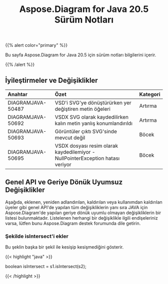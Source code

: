 ﻿---
title: Aspose.Diagram for Java 20.5 Sürüm Notları
type: docs
weight: 30
url: /tr/java/aspose-diagram-for-java-20-5-release-notes/
---
{{% alert color="primary" %}} 

Bu sayfa Aspose.Diagram for Java 20.5 için sürüm notları bilgilerini içerir.

{{% /alert %}} 
## **İyileştirmeler ve Değişiklikler**

|**Anahtar**|**Özet**|**Kategori**|
|:- |:- |:- |
|DIAGRAMJAVA-50487|VSD'i SVG'ye dönüştürürken yer değiştiren metin öğeleri|Artırma|
|DIAGRAMJAVA-50692|VSDX SVG olarak kaydedilirken kalın metin yanlış konumlandırıldı|Artırma|
|DIAGRAMJAVA-50693|Görüntüler çıktı SVG'sinde mevcut değil|Böcek|
|DIAGRAMJAVA-50695|VSDX dosyası resim olarak kaydedilemiyor - NullPointerException hatası veriyor|Böcek|
## **Genel API ve Geriye Dönük Uyumsuz Değişiklikler**
Aşağıda, eklenen, yeniden adlandırılan, kaldırılan veya kullanımdan kaldırılan üyeler gibi genel API'de yapılan tüm değişikliklerin yanı sıra JAVA için Aspose.Diagram'de yapılan geriye dönük uyumlu olmayan değişikliklerin bir listesi bulunmaktadır. Listelenen herhangi bir değişiklikle ilgili endişeleriniz varsa, lütfen bunu Aspose.Diagram destek forumunda dile getirin.
### **Şekilde isIntersect'i ekler**
Bu şeklin başka bir şekil ile kesişip kesişmediğini gösterir.

{{< highlight "java" >}}

 boolean isIntersect = s1.isIntersect(s2);

{{< /highlight >}}
